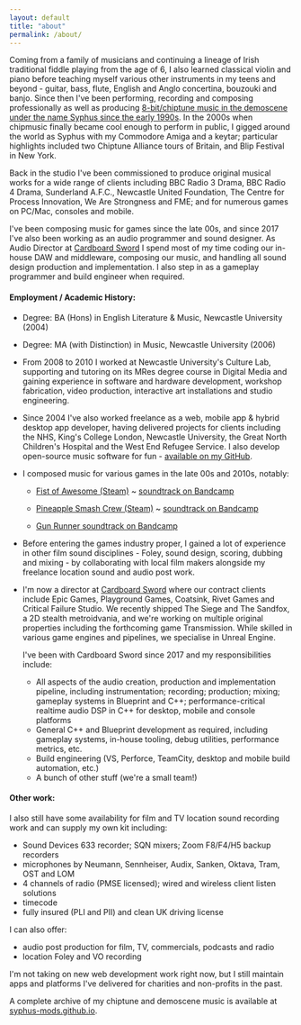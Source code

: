 ```yaml
---
layout: default
title: "about"
permalink: /about/
---
```


Coming from a family of musicians and continuing a lineage of Irish traditional fiddle playing
from the age of 6, I also learned classical violin and piano before teaching myself various
other instruments in my teens and beyond - guitar, bass, flute, English and Anglo concertina, bouzouki and banjo. Since then I've been performing,
recording and composing professionally as well as producing <a href="https://syphus-mods.github.io">8-bit/chiptune music in the demoscene
under the name Syphus since the early 1990s</a>. In the 2000s when chipmusic finally became cool enough
to perform in public, I gigged around the world as Syphus with my Commodore Amiga and a keytar;
particular highlights included two Chiptune Alliance tours of Britain, and Blip Festival in 
New York.
            

Back in the studio I've been commissioned to produce
original musical works for a wide range of clients including BBC Radio 3 Drama, 
BBC Radio 4 Drama, Sunderland A.F.C., Newcastle United Foundation,
The Centre for Process Innovation, We Are Strongness and FME;
and for numerous games on PC/Mac, consoles and mobile.

I've been composing music for games since the late 00s, and since 2017 I've also been working as an audio programmer and sound designer.
As Audio Director at 
<a href="https://cardboardsword.co.uk/" target="_blank" rel="noopener noreferrer">Cardboard Sword</a>
I spend most of my time coding our in-house DAW and middleware, composing our music, and handling all 
sound design production and implementation.
I also step in as a gameplay programmer and build engineer when required.
        
        
        
#### Employment / Academic History:
        
            
- Degree: BA (Hons) in English Literature & Music, Newcastle University (2004)            

- Degree: MA (with Distinction) in Music, Newcastle University (2006)
- From 2008 to 2010 I worked at Newcastle University's Culture Lab, supporting and tutoring on its MRes degree course in Digital Media and gaining experience in 
software and hardware development, workshop fabrication, video production, interactive art installations and studio engineering.
            
- Since 2004 I've also worked freelance as a web, mobile app & hybrid desktop app developer, having delivered projects for clients including the NHS, 
King's College London, Newcastle University, the Great North Children's Hospital and the West End Refugee Service. I also develop open-source music software for fun - <a href="https://github.com/echolevel" title="Echolevel on GitHub" target="_blank" rel="noopener noreferrer">available on my GitHub</a>.
            
- I composed music for various games in the late 00s and 2010s, notably:
                
    - <a href="https://store.steampowered.com/app/305070/FIST_OF_AWESOME/" title="Fist of Awesome on Steam" target="_blank">Fist of Awesome (Steam)</a> ~ <a href="https://syphus.bandcamp.com/album/fist-of-awesome-soundtrack">soundtrack on Bandcamp</a>
    
    - <a href="https://store.steampowered.com/app/204390/Pineapple_Smash_Crew/" title="Pineapple Smash Crew on Steam" target="_blank">Pineapple Smash Crew (Steam)</a> ~ <a href="https://syphus.bandcamp.com/album/pineapple-smash-crew-soundtrack">soundtrack on Bandcamp</a>
    
    - <a href="https://syphus.bandcamp.com/album/gun-runner-soundtrack" title="Gun Runner soundtrack on Bandcamp"  target="_blank">Gun Runner soundtrack on Bandcamp</a>
                
            
- Before entering the games industry proper, I gained a lot of experience in other film sound 
disciplines - Foley, sound design, scoring, dubbing and mixing - by collaborating with local 
film makers alongside my freelance location sound and audio post work.
            
- I'm now a director at <a href="https://cardboardsword.co.uk/" target="_blank" rel="noopener noreferrer">Cardboard Sword</a>
where our contract clients include Epic Games, Playground Games, Coatsink, Rivet Games and Critical Failure Studio.
We recently shipped The Siege and The Sandfox, a 2D stealth metroidvania, and we're working on multiple original properties
including the forthcoming game Transmission. While skilled in various game engines and pipelines, we specialise in Unreal Engine.
                
  I've been with Cardboard Sword since 2017 and my responsibilities include:
            
    - All aspects of the audio creation, production and implementation pipeline, including instrumentation; recording; 
    production; mixing; gameplay systems in Blueprint and C++; performance-critical realtime audio DSP in C++ for desktop, 
    mobile and console platforms
    - General C++ and Blueprint development as required, including gameplay systems, in-house tooling, debug utilities, performance metrics, etc.            
    - Build engineering (VS, Perforce, TeamCity, desktop and mobile build automation, etc.)      
    - A bunch of other stuff (we're a small team!)
            
            
        


#### Other work:

I also still have some availability for film and TV location sound recording work and can 
supply my own kit including:

            
- Sound Devices 633 recorder; SQN mixers; Zoom F8/F4/H5 backup recorders
- microphones by Neumann, Sennheiser, Audix, Sanken, Oktava, Tram, OST and LOM
- 4 channels of radio (PMSE licensed); wired and wireless client listen solutions
- timecode
- fully insured (PLI and PII) and clean UK driving license 
            
I can also offer:
            
- audio post production for film, TV, commercials, podcasts and radio
- location Foley and VO recording 
            

I'm not taking on new web development work right now, but I still maintain apps and platforms I've delivered for charities and non-profits in the past.
        

        
A complete archive of my chiptune and demoscene music is available at <a href="https://syphus-mods.github.io">syphus-mods.github.io</a>.
        

